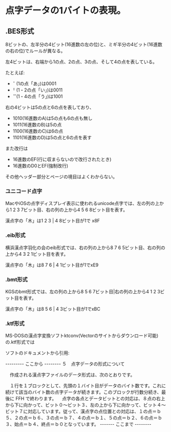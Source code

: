 ﻿# 点字データの1バイトの表現。

## .BES形式

8ビットの、左半分の4ビット(16進数の左の位)と、ミギ半分の4ビット(16進数の右の位)でルールが異なる。

左4ビットは、右端から1の点、2の点、3の点、そして4の点を表している。

たとえば:

- ⠁(1の点「あ」)は0001
- ⠃(1・2の点「い」)は0011
- ⠉(1・4の点「う」)は1001

右の4ビットは5の点と6の点を表しており、

- 1010(16進数のA)は5の点も6の点も無し
- 1011(16進数のB)は5の点
- 1100(16進数のC)は6の点
- 1101(16進数のD)は5の点と6の点を表す

また改行は

- 16進数のEF(行に収まらないので改行されたとき)
- 16進数のD0とEF(強制改行)

その他ヘッダー部分とページの境目はよくわからない。




### ユニコード点字

MacやiOSの点字ディスプレイ表示に使われるunicode点字では、左の列の上から1 2 3 7ビット目、右の列の上から4 5 6 8ビット目を表す。

漢点字の「木」は1 2 3 | 4 8ビット目が1で x8F

### .eib形式

横浜漢点字羽化の会のeib形式では、右の列の上から8 7 6 5ビット目、右の列の上から4 3 2 1ビット目を表す。

漢点字の「木」は8 7 6 | 4 1ビット目が1でxE9

### .bmt形式

KGSのbmt形式では、左の列の上から8 5 6 7ビット目|右の列の上から4 1 2 3ビット目を表す。

漢点字の「木」は8 5 6 | 4 3ビット目が1でxBC

### .ktf形式

MS-DOSの漢点字変換ソフトktconv(Vectorのサイトからダウンロード可能)の.ktf形式では

ソフトのドキュメントから引用:

--------- ここから --------
５　点字データの形式について

　作成される漢点字ファイルのデータ形式は、次のとおりです。

　１行を１ブロックとして、先頭の１バイト目がデータのバイト数です。これに続けて該当のバイト数の点字データが続きます。このブロックが行数分続き、最後に FFH で終わります。
　点字の各点とデータビットとの対応は、８点の右上から下に向かって、ビット０～ビット３、左の上から下に向かって、ビット４～ビット７に対応しています。従って、漢点字の点位置との対応は、１の点＝ｂ５、２の点＝ｂ６、３の点＝ｂ７、４の点＝ｂ１、５の点＝ｂ２、６の点＝ｂ３、始点＝ｂ４、終点＝ｂ０となっています。
------- ここまで --------

